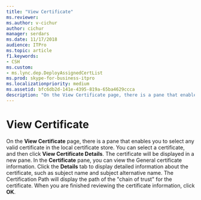```yaml
---
title: "View Certificate"
ms.reviewer: 
ms.author: v-cichur
author: cichur
manager: serdars
ms.date: 11/17/2018
audience: ITPro
ms.topic: article
f1.keywords:
- CSH
ms.custom:
- ms.lync.dep.DeployAssignedCertList
ms.prod: skype-for-business-itpro
ms.localizationpriority: medium
ms.assetid: bfc6db2d-141e-4395-819a-65ba4629ccca
description: "On the View Certificate page, there is a pane that enables you to select any valid certificate in the local certificate store. You can select a certificate, and then click View Certificate Details. The certificate will be displayed in a new pane. In the Certificate pane, you can view the General certificate information. Click the Details tab to display detailed information about the certificate, such as subject name and subject alternative name. The Certification Path will display the path of thechain of trustfor the certificate. When you are finished reviewing the certificate information, click OK."
---
```


# View Certificate
 
On the **View Certificate** page, there is a pane that enables you to select any valid certificate in the local certificate store. You can select a certificate, and then click **View Certificate Details**. The certificate will be displayed in a new pane. In the **Certificate** pane, you can view the General certificate information. Click the **Details** tab to display detailed information about the certificate, such as subject name and subject alternative name. The Certification Path will display the path of the "chain of trust" for the certificate. When you are finished reviewing the certificate information, click **OK**.
  

